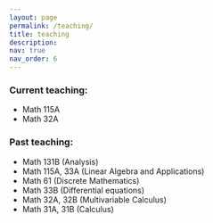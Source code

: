 ```yaml
---
layout: page
permalink: /teaching/
title: teaching
description: 
nav: true
nav_order: 6
---
```


### Current teaching:
- Math 115A
- Math 32A
### Past teaching:
- Math 131B (Analysis)
- Math 115A, 33A (Linear Algebra and Applications)
- Math 61 (Discrete Mathematics)
- Math 33B (Differential equations)
- Math 32A, 32B (Multivariable Calculus)
- Math 31A, 31B (Calculus)
